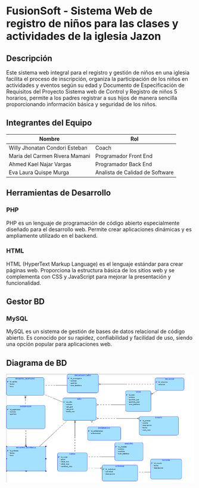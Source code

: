# FusionSoft - Sistema Web de registro de niños para las clases y actividades de la iglesia Jazon

## Descripción
Este sistema web integral para el registro y gestión de niños en una iglesia facilita el proceso 
de inscripción, organiza la participación de los niños en actividades y eventos según su edad y
Documento de Especificación de Requisitos del Proyecto
Sistema web de Control y Registro de niños
5
horarios, permite a los padres registrar a sus hijos de manera sencilla proporcionando 
información básica y seguridad de los niños.
## Integrantes del Equipo
| Nombre                                | Rol                                   |
|---------------------------------------|---------------------------------------|
| Willy Jhonatan Condori Esteban        | Coach                                 |
| Maria del Carmen Rivera Mamani        | Programador Front End  
| Ahmed Kael Najar Vargas               | Programador Back End
| Eva Laura Quispe Murga                | Analista de Calidad de Software
## Herramientas de Desarrollo

### PHP
PHP es un lenguaje de programación de código abierto especialmente diseñado para el desarrollo web. Permite crear aplicaciones dinámicas y es ampliamente utilizado en el backend.

### HTML
HTML (HyperText Markup Language) es el lenguaje estándar para crear páginas web. Proporciona la estructura básica de los sitios web y se complementa con CSS y JavaScript para mejorar la presentación y funcionalidad.

## Gestor BD

### MySQL
MySQL es un sistema de gestión de bases de datos relacional de código abierto. Es conocido por su rapidez, confiabilidad y facilidad de uso, siendo una opción popular para aplicaciones web.

## Diagrama de BD
![Diagrama de Base de Datos](img/bd1.png)